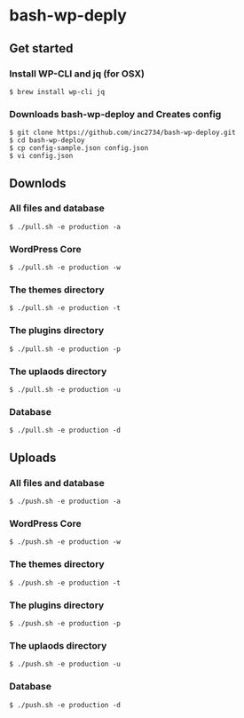 # bash-wp-deply

## Get started
### Install WP-CLI and jq (for OSX)
```
$ brew install wp-cli jq
```

### Downloads bash-wp-deploy and Creates config
```
$ git clone https://github.com/inc2734/bash-wp-deploy.git
$ cd bash-wp-deploy
$ cp config-sample.json config.json
$ vi config.json
```

## Downlods
### All files and database
```
$ ./pull.sh -e production -a
```

### WordPress Core
```
$ ./pull.sh -e production -w
```

### The themes directory
```
$ ./pull.sh -e production -t
```

### The plugins directory
```
$ ./pull.sh -e production -p
```

### The uplaods directory
```
$ ./pull.sh -e production -u
```

### Database
```
$ ./pull.sh -e production -d
```

## Uploads
### All files and database
```
$ ./push.sh -e production -a
```

### WordPress Core
```
$ ./push.sh -e production -w
```

### The themes directory
```
$ ./push.sh -e production -t
```

### The plugins directory
```
$ ./push.sh -e production -p
```

### The uplaods directory
```
$ ./push.sh -e production -u
```

### Database
```
$ ./push.sh -e production -d
```
